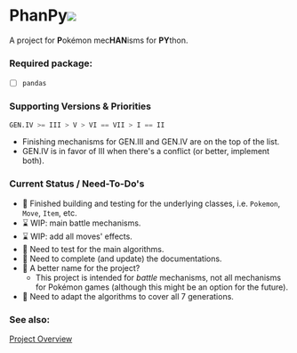 # PhanPy![](https://cdn.bulbagarden.net/upload/3/3b/Spr_3r_231.png)

A project for **P**okémon mec**HAN**isms for **PY**thon.

### Required package:

- [ ] `pandas`

### Supporting Versions & Priorities

```python
GEN.IV >= III > V > VI == VII > I == II
```

- Finishing mechanisms for GEN.III and GEN.IV are on the top of the list.
- GEN.IV is in favor of III when there's a conflict (or better, implement both).

### Current Status / Need-To-Do's
- :tada: Finished building and testing for the underlying classes, i.e. `Pokemon`, `Move`, `Item`, etc.
- :hourglass: WIP: main battle mechanisms.
- :hourglass: WIP: add all moves' effects.
- :calendar: Need to test for the main algorithms.
- :calendar: Need to complete (and update) the documentations.
- :thought_balloon: A better name for the project?
    - This project is intended for *battle* mechanisms, not all mechanisms for Pokémon games (although this might be an option for the future).
- :calendar: Need to adapt the algorithms to cover all 7 generations.

### See also:

[Project Overview](https://github.com/kiphub/phanpy/wiki/Project-Overview)
